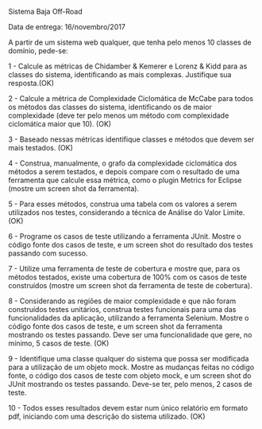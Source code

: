  Sistema Baja Off-Road


Data de entrega: 16/novembro/2017

A partir de um sistema web qualquer, que tenha pelo menos 10 classes de domínio, pede-se:

1 - Calcule as métricas de Chidamber & Kemerer e Lorenz & Kidd para as classes do sistema,
identificando as mais complexas. Justifique sua resposta.(OK)

2 -  Calcule a métrica de Complexidade Ciclomática de McCabe para todos os métodos das classes do
sistema, identificando os de maior complexidade (deve ter pelo menos um método com
complexidade ciclomática maior que 10). (OK)

3 - Baseado nessas métricas identifique classes e métodos que devem ser mais testados. (OK)

4 - Construa, manualmente, o grafo da complexidade ciclomática dos métodos a serem testados, e
depois compare com o resultado de uma ferramenta que calcule essa métrica, como o plugin
Metrics for Eclipse (mostre um screen shot da ferramenta).

5 - Para esses métodos, construa uma tabela com os valores a serem utilizados nos testes,
considerando a técnica de Análise do Valor Limite. (OK)

6 - Programe os casos de teste utilizando a ferramenta JUnit. Mostre o código fonte dos casos de
teste, e um screen shot do resultado dos testes passando com sucesso.

7 - Utilize uma ferramenta de teste de cobertura e mostre que, para os métodos testados, existe uma
cobertura de 100% com os casos de teste construídos (mostre um screen shot da ferramenta de
teste de cobertura).

8 - Considerando as regiões de maior complexidade e que não foram construídos testes unitários,
construa testes funcionais para uma das funcionalidades da aplicação, utilizando a ferramenta
Selenium. Mostre o código fonte dos casos de teste, e um screen shot da ferramenta mostrando os
testes passando. Deve ser uma funcionalidade que gere, no mínimo, 5 casos de teste. (OK)

9 - Identifique uma classe qualquer do sistema que possa ser modificada para a utilização de um
objeto mock. Mostre as mudanças feitas no código fonte, o código dos casos de teste com objeto
mock, e um screen shot do JUnit mostrando os testes passando. Deve-se ter, pelo menos, 2 casos
de teste.

10 - Todos esses resultados devem estar num único relatório em formato pdf, iniciando com uma 
descrição do sistema utilizado. (OK)